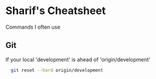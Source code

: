 # Sharif's Cheatsheet
Commands I often  use

## Git
If your local 'development' is ahead of 'origin/development'

```bash
  git reset --hard origin/development
```
